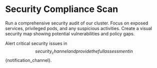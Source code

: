 # Security Compliance Scan

Run a comprehensive security audit of our cluster. Focus on exposed services, privileged pods, and any suspicious activities. Create a visual security map showing potential vulnerabilities and policy gaps.

Alert critical security issues in $${security_channel} and provide the full assessment in $${notification_channel}.